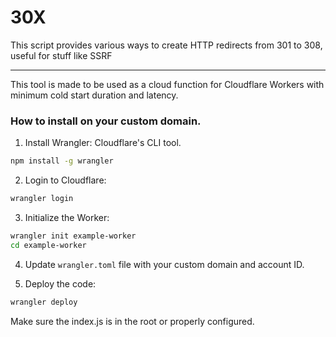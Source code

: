 # 30X
This script provides various ways to create HTTP redirects from 301 to 308, useful for stuff like SSRF

---
This tool is made to be used as a cloud function for Cloudflare Workers with minimum cold start duration and latency.

### How to install on your custom domain.
1. Install Wrangler: Cloudflare's CLI tool.
```sh
npm install -g wrangler
```

2. Login to Cloudflare:
```sh
wrangler login
```

3. Initialize the Worker:
```sh
wrangler init example-worker
cd example-worker
```

4. Update `wrangler.toml` file with your custom domain and account ID.

5. Deploy the code:
```sh
wrangler deploy
```

Make sure the index.js is in the root or properly configured.
